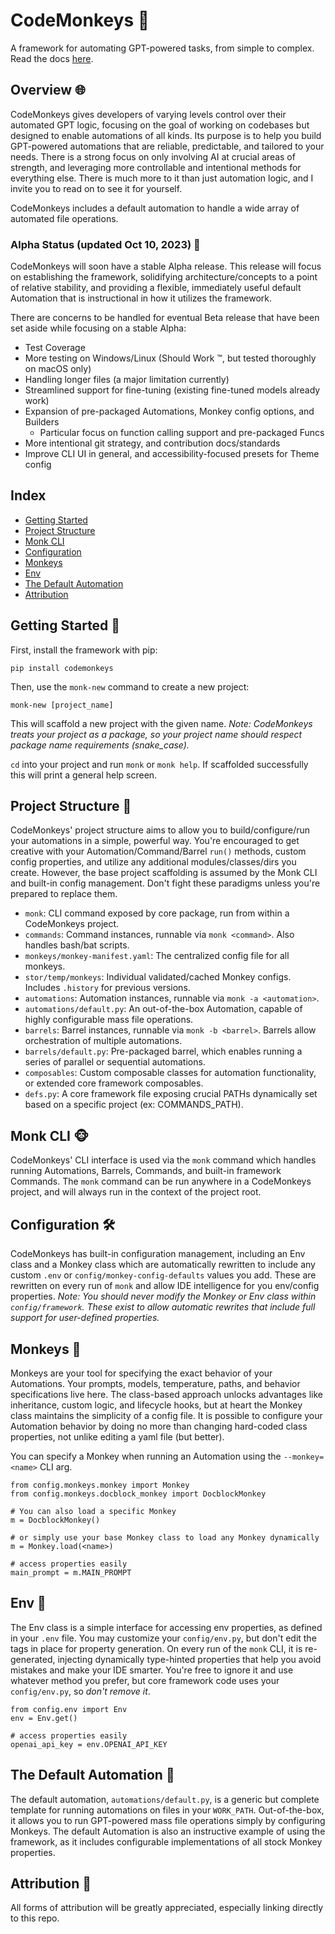 # CodeMonkeys 🐒

A framework for automating GPT-powered tasks, from simple to complex. Read the docs [here](https://cooleydw494.github.io/codemonkeys).

## Overview 🌐

CodeMonkeys gives developers of varying levels control over their automated GPT logic, focusing on the goal of working on codebases but designed to enable automations of all kinds. Its purpose is to help you build GPT-powered automations that are reliable, predictable, and tailored to your needs. There is a strong focus on only involving AI at crucial areas of strength, and leveraging more controllable and intentional methods for everything else. There is much more to it than just automation logic, and I invite you to read on to see it for yourself.

CodeMonkeys includes a default automation to handle a wide array of automated file operations.

### Alpha Status (updated Oct 10, 2023) 🚧
CodeMonkeys will soon have a stable Alpha release. This release will focus on establishing the framework, solidifying architecture/concepts to a point of relative stability, and providing a flexible, immediately useful default Automation that is instructional in how it utilizes the framework.

There are concerns to be handled for eventual Beta release that have been set aside while focusing on a stable Alpha:
- Test Coverage
- More testing on Windows/Linux (Should Work ™️, but tested thoroughly on macOS only)
- Handling longer files (a major limitation currently)
- Streamlined support for fine-tuning (existing fine-tuned models already work)
- Expansion of pre-packaged Automations, Monkey config options, and Builders
  - Particular focus on function calling support and pre-packaged Funcs
- More intentional git strategy, and contribution docs/standards
- Improve CLI UI in general, and accessibility-focused presets for Theme config

## Index
- [Getting Started](#getting-started-)
- [Project Structure](#project-structure-)
- [Monk CLI](#monk-cli-)
- [Configuration](#configuration-)
- [Monkeys](#monkeys-)
- [Env](#env-)
- [The Default Automation](#the-default-automation-)
- [Attribution](#attribution-)


## Getting Started 🚀

First, install the framework with pip:
```
pip install codemonkeys
```

Then, use the `monk-new` command to create a new project:
```
monk-new [project_name]
```
This will scaffold a new project with the given name. _Note: CodeMonkeys treats your project as a package, so your project name should respect package name requirements (snake_case)._

`cd` into your project and run `monk` or `monk help`. If scaffolded successfully this will print a general help screen.

## Project Structure 📁
CodeMonkeys' project structure aims to allow you to build/configure/run your automations in a simple, powerful way. You're encouraged to get creative with your Automation/Command/Barrel `run()` methods, custom config properties, and utilize any additional modules/classes/dirs you create. However, the base project scaffolding is assumed by the Monk CLI and built-in config management. Don't fight these paradigms unless you're prepared to replace them.

* `monk`: CLI command exposed by core package, run from within a CodeMonkeys project.
* `commands`: Command instances, runnable via `monk <command>`. Also handles bash/bat scripts.
* `monkeys/monkey-manifest.yaml`: The centralized config file for all monkeys.
* `stor/temp/monkeys`: Individual validated/cached Monkey configs. Includes `.history` for previous versions.
* `automations`: Automation instances, runnable via `monk -a <automation>`.
* `automations/default.py`: An out-of-the-box Automation, capable of highly configurable mass file operations.
* `barrels`: Barrel instances, runnable via `monk -b <barrel>`. Barrels allow orchestration of multiple automations.
* `barrels/default.py`: Pre-packaged barrel, which enables running a series of parallel or sequential automations.
* `composables`: Custom composable classes for automation functionality, or extended core framework composables.
* `defs.py`: A core framework file exposing crucial PATHs dynamically set based on a specific project (ex: COMMANDS_PATH).

## Monk CLI 🐵

CodeMonkeys' CLI interface is used via the `monk` command which handles running Automations, Barrels, Commands, and built-in framework Commands. The `monk` command can be run anywhere in a CodeMonkeys project, and will always run in the context of the project root.

## Configuration 🛠️
CodeMonkeys has built-in configuration management, including an Env class and a Monkey class which are automatically rewritten to include any custom `.env` or `config/monkey-config-defaults` values you add. These are rewritten on every run of `monk` and allow IDE intelligence for you env/config properties.
_Note: You should never modify the Monkey or Env class within `config/framework`. These exist to allow automatic rewrites that include full support for user-defined properties._

## Monkeys 🐒
Monkeys are your tool for specifying the exact behavior of your Automations. Your prompts, models, temperature, paths, and behavior specifications live here. The class-based approach unlocks advantages like inheritance, custom logic, and lifecycle hooks, but at heart the Monkey class maintains the simplicity of a config file. It is possible to configure your Automation behavior by doing no more than changing hard-coded class properties, not unlike editing a yaml file (but better).

You can specify a Monkey when running an Automation using the `--monkey=<name>` CLI arg.

```
from config.monkeys.monkey import Monkey
from config.monkeys.docblock_monkey import DocblockMonkey

# You can also load a specific Monkey
m = DocblockMonkey()

# or simply use your base Monkey class to load any Monkey dynamically
m = Monkey.load(<name>)

# access properties easily
main_prompt = m.MAIN_PROMPT
```

## Env 📝
The Env class is a simple interface for accessing env properties, as defined in your `.env` file. You may customize your `config/env.py`, but don't edit the tags in place for property generation. On every run of the `monk` CLI, it is re-generated, injecting dynamically type-hinted properties that help you avoid mistakes and make your IDE smarter. You're free to ignore it and use whatever method you prefer, but core framework code uses your `config/env.py`, so _don't remove it_.

```
from config.env import Env
env = Env.get()

# access properties easily
openai_api_key = env.OPENAI_API_KEY
```

## The Default Automation 🤖

The default automation, `automations/default.py`, is a generic but complete template for running automations on files in your `WORK_PATH`. Out-of-the-box, it allows you to run GPT-powered mass file operations simply by configuring Monkeys. The default Automation is also an instructive example of using the framework, as it includes configurable implementations of all stock Monkey properties.

## Attribution 🙏
All forms of attribution will be greatly appreciated, especially linking directly to this repo.
